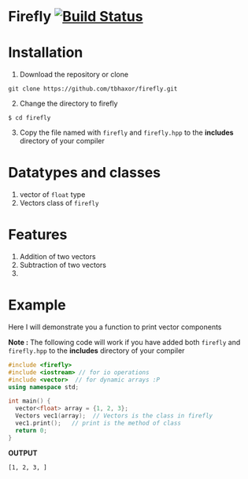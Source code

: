 <br>

# Firefly [![Build Status](https://travis-ci.org/tbhaxor/firefly.svg?branch=master)](https://travis-ci.org/tbhaxor/firefly)


# Installation
1. Download the repository or clone
```
git clone https://github.com/tbhaxor/firefly.git
```
2. Change the directory to firefly
```
$ cd firefly
```
3. Copy the file named with `firefly` and `firefly.hpp` to the **includes** directory of your compiler

# Datatypes and classes
1. vector of `float` type
2. Vectors class of `firefly`

# Features
1. Addition of two vectors
2. Subtraction of two vectors
3.

# Example
Here I will demonstrate you a function to print vector components

**Note :** The following code will work if you have added both `firefly` and `firefly.hpp` to the **includes** directory of your compiler
```cpp
#include <firefly>
#include <iostream> // for io operations
#include <vector>  // for dynamic arrays :P
using namespace std;

int main() {
  vector<float> array = {1, 2, 3};
  Vectors vec1(array);  // Vectors is the class in firefly 
  vec1.print();   // print is the method of class
  return 0;
}
```
**OUTPUT**
```
[1, 2, 3, ]
```
 
